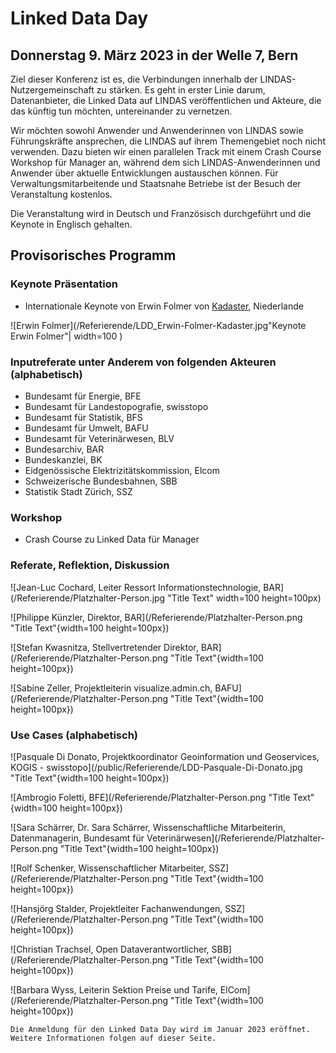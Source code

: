 # Linked Data Day 
## Donnerstag 9. März 2023 in der Welle 7, Bern

Ziel dieser Konferenz ist es, die Verbindungen innerhalb der LINDAS-Nutzergemeinschaft zu stärken. Es geht in erster Linie darum, Datenanbieter, die Linked Data auf LINDAS veröffentlichen und Akteure, die das künftig tun möchten, untereinander zu vernetzen. 

Wir möchten sowohl Anwender und Anwenderinnen von LINDAS sowie Führungskräfte ansprechen, die LINDAS auf ihrem Themengebiet noch nicht verwenden. Dazu bieten wir einen parallelen Track mit einem Crash Course Workshop für Manager an, während dem sich LINDAS-Anwenderinnen und Anwender über aktuelle Entwicklungen austauschen können. Für Verwaltungsmitarbeitende und Staatsnahe Betriebe ist der Besuch der Veranstaltung kostenlos. 

Die Veranstaltung wird in Deutsch und Französisch durchgeführt und die Keynote in Englisch gehalten. 

## Provisorisches Programm

### Keynote Präsentation 

- Internationale Keynote von Erwin Folmer von [Kadaster](https://www.kadaster.nl/about-us "dieser Link führt zu Kadaster!"), Niederlande 

![Erwin Folmer](/Referierende/LDD_Erwin-Folmer-Kadaster.jpg"Keynote Erwin Folmer"| width=100 )

### Inputreferate unter Anderem von folgenden Akteuren (alphabetisch)
- Bundesamt für Energie, BFE
- Bundesamt für Landestopografie, swisstopo
- Bundesamt für Statistik, BFS
- Bundesamt für Umwelt, BAFU
- Bundesamt für Veterinärwesen, BLV
- Bundesarchiv, BAR
- Bundeskanzlei, BK
- Eidgenössische Elektrizitätskommission, Elcom 
- Schweizerische Bundesbahnen, SBB
- Statistik Stadt Zürich, SSZ 

### Workshop
- Crash Course zu Linked Data für Manager

### Referate, Reflektion, Diskussion 

![Jean-Luc Cochard, Leiter Ressort Informationstechnologie, BAR](/Referierende/Platzhalter-Person.jpg "Title Text" width=100 height=100px)

![Philippe Künzler, Direktor, BAR](/Referierende/Platzhalter-Person.png "Title Text"{width=100 height=100px})

![Stefan Kwasnitza, Stellvertretender Direktor, BAR](/Referierende/Platzhalter-Person.png "Title Text"{width=100 height=100px})

![Sabine Zeller, Projektleiterin visualize.admin.ch, BAFU](/Referierende/Platzhalter-Person.png "Title Text"{width=100 height=100px})

### Use Cases (alphabetisch)

![Pasquale Di Donato, Projektkoordinator Geoinformation und Geoservices, KOGIS - swisstopo](/public/Referierende/LDD-Pasquale-Di-Donato.jpg "Title Text"{width=100 height=100px})

![Ambrogio Foletti, BFE](/Referierende/Platzhalter-Person.png "Title Text"{width=100 height=100px})

![Sara Schärrer, Dr. Sara Schärrer, Wissenschaftliche Mitarbeiterin, Datenmanagerin, Bundesamt für Veterinärwesen](/Referierende/Platzhalter-Person.png "Title Text"{width=100 height=100px})

![Rolf Schenker, Wissenschaftlicher Mitarbeiter, SSZ](/Referierende/Platzhalter-Person.png "Title Text"{width=100 height=100px})

![Hansjörg Stalder, Projektleiter Fachanwendungen, SSZ](/Referierende/Platzhalter-Person.png "Title Text"{width=100 height=100px})

![Christian Trachsel, Open Dataverantwortlicher, SBB](/Referierende/Platzhalter-Person.png "Title Text"{width=100 height=100px})

![Barbara Wyss, Leiterin Sektion Preise und Tarife, ElCom](/Referierende/Platzhalter-Person.png "Title Text"{width=100 height=100px})

```
Die Anmeldung für den Linked Data Day wird im Januar 2023 eröffnet.
Weitere Informationen folgen auf dieser Seite. 
```
